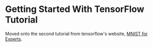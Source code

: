 Getting Started With TensorFlow Tutorial
========================================

Moved onto the second tutorial from tensorflow's website, [MNIST for Experts](https://www.tensorflow.org/get_started/mnist/pros).